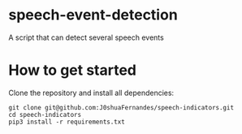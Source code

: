 # speech-event-detection
 A script that can detect several speech events

# How to get started
Clone the repository and install all dependencies:

```
git clone git@github.com:J0shuaFernandes/speech-indicators.git
cd speech-indicators 
pip3 install -r requirements.txt
```
